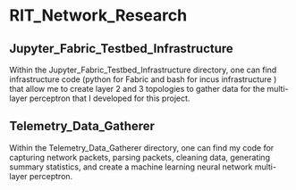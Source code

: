 # RIT_Network_Research
## Jupyter_Fabric_Testbed_Infrastructure
Within the Jupyter_Fabric_Testbed_Infrastructure directory, one can find infrastructure code (python for Fabric and bash for incus infrastructure ) that allow me to create layer 2 and 3 topologies to gather data for the multi-layer perceptron that I developed for this project.<br />
## Telemetry_Data_Gatherer
Within the Telemetry_Data_Gatherer directory, one can find my code for capturing network packets, parsing packets, cleaning data, generating summary statistics, and create a machine learning neural network multi-layer perceptron.
